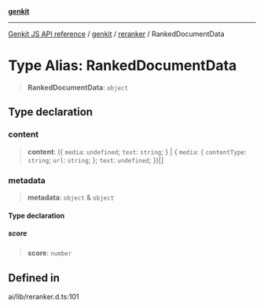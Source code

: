 [**genkit**](../../README.md)

***

[Genkit JS API reference](../../../README.md) / [genkit](../../README.md) / [reranker](../README.md) / RankedDocumentData

# Type Alias: RankedDocumentData

> **RankedDocumentData**: `object`

## Type declaration

### content

> **content**: (\{ `media`: `undefined`; `text`: `string`; \} \| \{ `media`: \{ `contentType`: `string`; `url`: `string`; \}; `text`: `undefined`; \})[]

### metadata

> **metadata**: `object` & `object`

#### Type declaration

##### score

> **score**: `number`

## Defined in

ai/lib/reranker.d.ts:101
